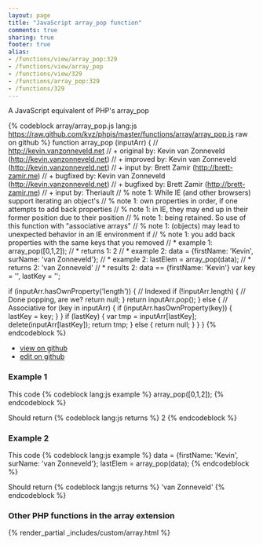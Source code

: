 ```yaml
---
layout: page
title: "JavaScript array_pop function"
comments: true
sharing: true
footer: true
alias:
- /functions/view/array_pop:329
- /functions/view/array_pop
- /functions/view/329
- /functions/array_pop:329
- /functions/329
---
```

<!-- Generated by Rakefile:build -->
A JavaScript equivalent of PHP's array_pop

{% codeblock array/array_pop.js lang:js https://raw.github.com/kvz/phpjs/master/functions/array/array_pop.js raw on github %}
function array_pop (inputArr) {
  // http://kevin.vanzonneveld.net
  // +   original by: Kevin van Zonneveld (http://kevin.vanzonneveld.net)
  // +   improved by: Kevin van Zonneveld (http://kevin.vanzonneveld.net)
  // +      input by: Brett Zamir (http://brett-zamir.me)
  // +   bugfixed by: Kevin van Zonneveld (http://kevin.vanzonneveld.net)
  // +   bugfixed by: Brett Zamir (http://brett-zamir.me)
  // +   input by: Theriault
  // %        note 1: While IE (and other browsers) support iterating an object's
  // %        note 1: own properties in order, if one attempts to add back properties
  // %        note 1: in IE, they may end up in their former position due to their position
  // %        note 1: being retained. So use of this function with "associative arrays"
  // %        note 1: (objects) may lead to unexpected behavior in an IE environment if
  // %        note 1: you add back properties with the same keys that you removed
  // *     example 1: array_pop([0,1,2]);
  // *     returns 1: 2
  // *     example 2: data = {firstName: 'Kevin', surName: 'van Zonneveld'};
  // *     example 2: lastElem = array_pop(data);
  // *     returns 2: 'van Zonneveld'
  // *     results 2: data == {firstName: 'Kevin'}
  var key = '',
    lastKey = '';

  if (inputArr.hasOwnProperty('length')) {
    // Indexed
    if (!inputArr.length) {
      // Done popping, are we?
      return null;
    }
    return inputArr.pop();
  } else {
    // Associative
    for (key in inputArr) {
      if (inputArr.hasOwnProperty(key)) {
        lastKey = key;
      }
    }
    if (lastKey) {
      var tmp = inputArr[lastKey];
      delete(inputArr[lastKey]);
      return tmp;
    } else {
      return null;
    }
  }
}
{% endcodeblock %}

 - [view on github](https://github.com/kvz/phpjs/blob/master/functions/array/array_pop.js)
 - [edit on github](https://github.com/kvz/phpjs/edit/master/functions/array/array_pop.js)

### Example 1
This code
{% codeblock lang:js example %}
array_pop([0,1,2]);
{% endcodeblock %}

Should return
{% codeblock lang:js returns %}
2
{% endcodeblock %}

### Example 2
This code
{% codeblock lang:js example %}
data = {firstName: 'Kevin', surName: 'van Zonneveld'};
lastElem = array_pop(data);
{% endcodeblock %}

Should return
{% codeblock lang:js returns %}
'van Zonneveld'
{% endcodeblock %}


### Other PHP functions in the array extension
{% render_partial _includes/custom/array.html %}
